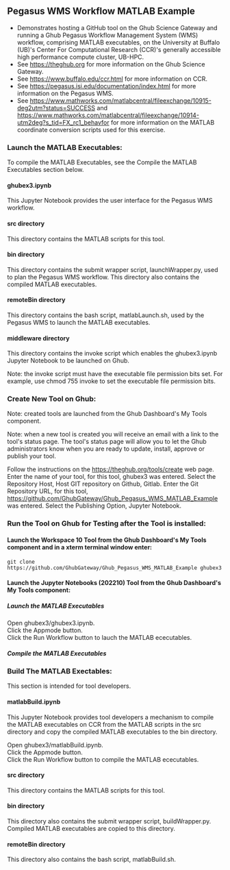 ## Pegasus WMS Workflow MATLAB Example

- Demonstrates hosting a GitHub tool on the Ghub Science Gateway and running a Ghub Pegasus Workflow Management System (WMS) workflow, comprising MATLAB executables, on the University at Buffalo (UB)'s Center For Computational Research (CCR)'s generally accessible high performance compute cluster, UB-HPC.
- See https://theghub.org for more information on the Ghub Science Gateway.<br /> 
- See https://www.buffalo.edu/ccr.html for more information on CCR.<br />
- See https://pegasus.isi.edu/documentation/index.html for more information on the Pegasus WMS.<br /> 
- See https://www.mathworks.com/matlabcentral/fileexchange/10915-deg2utm?status=SUCCESS and https://www.mathworks.com/matlabcentral/fileexchange/10914-utm2deg?s_tid=FX_rc1_behavfor for more information on the MATLAB coordinate conversion scripts used for this exercise.

### Launch the MATLAB Executables:

To compile the MATLAB Executables, see the Compile the MATLAB Executables section below.

#### ghubex3.ipynb

This Jupyter Notebook provides the user interface for the Pegasus WMS workflow.

#### src directory

This directory contains the MATLAB scripts for this tool. 

#### bin directory

This directory contains the submit wrapper script, launchWrapper.py, used to plan the Pegasus WMS workflow. This directory also contains the compiled MATLAB executables.

#### remoteBin directory

This directory contains the bash script, matlabLaunch.sh, used by the Pegasus WMS to launch the MATLAB executables.

#### middleware directory

This directory contains the invoke script which enables the ghubex3.ipynb Jupyter Notebook to be launched on Ghub.

Note: the invoke script must have the executable file permission bits set. For example, use chmod 755 invoke to set the executable file permission bits.

### Create New Tool on Ghub:

Note: created tools are launched from the Ghub Dashboard's My Tools component.

Note: when a new tool is created you will receive an email with a link to the tool's status page. The tool's status page will allow you to let the Ghub administrators know when you are ready to update, install, approve or publish your tool.

Follow the instructions on the https://theghub.org/tools/create web page.  Enter the name of your tool, for this tool, ghubex3 was entered. Select the Repository Host, Host GIT repository on Github, Gitlab. Enter the Git Repository URL, for this tool, https://github.com/GhubGateway/Ghub_Pegasus_WMS_MATLAB_Example was entered. Select the Publishing Option, Jupyter Notebook. 

### Run the Tool on Ghub for Testing after the Tool is installed:

#### Launch the Workspace 10 Tool from the Ghub Dashboard's My Tools component and in a xterm terminal window enter:<br />

```
git clone https://github.com/GhubGateway/Ghub_Pegasus_WMS_MATLAB_Example ghubex3
```
#### Launch the Jupyter Notebooks (202210) Tool from the Ghub Dashboard's My Tools component:<br />

##### Launch the MATLAB Executables

Open ghubex3/ghubex3.ipynb.<br />
Click the Appmode button.<br />
Click the Run Workflow button to lauch the MATLAB ececutables.<br />

##### Compile the MATLAB Executables

### Build The MATLAB Exectables:

This section is intended for tool developers.

#### matlabBuild.ipynb

This Jupyter Notebook provides tool developers a mechanism to compile the MATLAB executables on CCR from the MATLAB scripts in the src directory and copy the compiled MATLAB executables to the bin directory.<br /> 

Open ghubex3/matlabBuild.ipynb.<br />
Click the Appmode button.<br />
Click the Run Workflow button to compile the MATLAB ececutables.<br />

#### src directory

This directory contains the MATLAB scripts for this tool. 

#### bin directory

This directory also contains the submit wrapper script, buildWrapper.py. Compiled MATLAB executables are copied to this directory.

#### remoteBin directory

This directory also contains the bash script, matlabBuild.sh.


